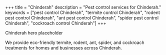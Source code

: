 +++
title = "Chinderah"
description = "Pest control services for Chinderah."
keywords = ["pest control Chinderah", "termite control Chinderah", "rodent pest control Chinderah", "ant pest control Chinderah", "spider pest control Chinderah", "cockroach control Chinderah"]
+++

<div class="hero">Chinderah hero placeholder</div>

We provide eco-friendly termite, rodent, ant, spider, and cockroach treatments for homes and businesses across Chinderah.

<div class="placeholder-box"></div>
